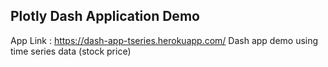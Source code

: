 ## Plotly Dash Application Demo
App Link : https://dash-app-tseries.herokuapp.com/
Dash app demo using time series data (stock price)
